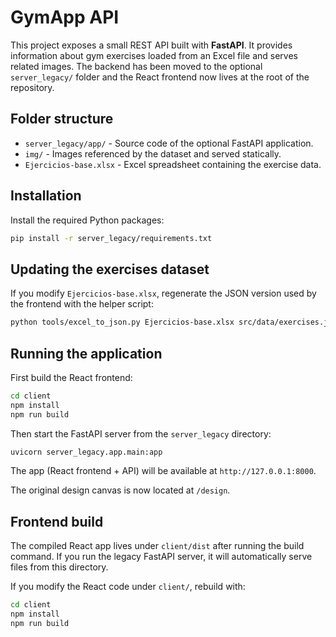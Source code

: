 # GymApp API

This project exposes a small REST API built with **FastAPI**. It provides information about gym exercises loaded from an Excel file and serves related images. The backend has been moved to the optional `server_legacy/` folder and the React frontend now lives at the root of the repository.

## Folder structure

- `server_legacy/app/` - Source code of the optional FastAPI application.
- `img/` - Images referenced by the dataset and served statically.
- `Ejercicios-base.xlsx` - Excel spreadsheet containing the exercise data.

## Installation

Install the required Python packages:

```bash
pip install -r server_legacy/requirements.txt
```

## Updating the exercises dataset

If you modify `Ejercicios-base.xlsx`, regenerate the JSON version used by the
frontend with the helper script:

```bash
python tools/excel_to_json.py Ejercicios-base.xlsx src/data/exercises.json
```


## Running the application

First build the React frontend:

```bash
cd client
npm install
npm run build
```

Then start the FastAPI server from the `server_legacy` directory:

```bash
uvicorn server_legacy.app.main:app
```

The app (React frontend + API) will be available at `http://127.0.0.1:8000`.

The original design canvas is now located at `/design`.

## Frontend build

The compiled React app lives under `client/dist` after running the build
command. If you run the legacy FastAPI server, it will automatically serve files from this directory.

If you modify the React code under `client/`, rebuild with:

```bash
cd client
npm install
npm run build
```
